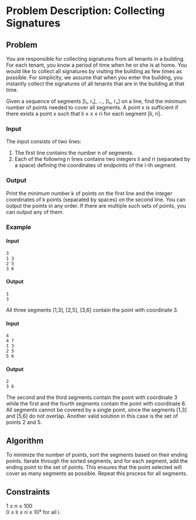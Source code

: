 # Problem Description: Collecting Signatures

## Problem

You are responsible for collecting signatures from all tenants in a building. For each tenant, you know a period of time when he or she is at home. You would like to collect all signatures by visiting the building as few times as possible. For simplicity, we assume that when you enter the building, you instantly collect the signatures of all tenants that are in the building at that time.

Given a sequence of segments [l₁, r₁], ..., [lₙ, rₙ] on a line, find the minimum number of points needed to cover all segments. A point x is sufficient if there exists a point x such that li ≤ x ≤ ri for each segment [li, ri].

### Input

The input consists of two lines:
1. The first line contains the number n of segments.
2. Each of the following n lines contains two integers li and ri (separated by a space) defining the coordinates of endpoints of the i-th segment.

### Output

Print the minimum number k of points on the first line and the integer coordinates of k points (separated by spaces) on the second line. You can output the points in any order. If there are multiple such sets of points, you can output any of them.

### Example

#### Input
```
3
1 3
2 5
3 6
```
#### Output
```
1
3
```
All three segments [1,3], [2,5], [3,6] contain the point with coordinate 3.

#### Input
```
4
4 7
1 3
2 5
5 6
```
#### Output
```
2
3 6
```
The second and the third segments contain the point with coordinate 3 while the first and the fourth segments contain the point with coordinate 6. All segments cannot be covered by a single point, since the segments [1,3] and [5,6] do not overlap. Another valid solution in this case is the set of points 2 and 5.

## Algorithm

To minimize the number of points, sort the segments based on their ending points. Iterate through the sorted segments, and for each segment, add the ending point to the set of points. This ensures that the point selected will cover as many segments as possible. Repeat this process for all segments.

## Constraints

1 ≤ n ≤ 100  
0 ≤ li ≤ ri ≤ 10⁹ for all i.